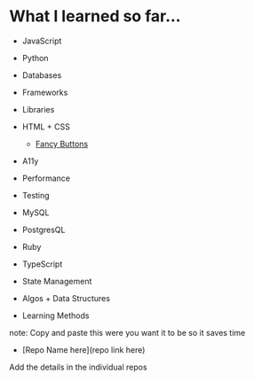 # What I learned so far...

- JavaScript

- Python 

- Databases

- Frameworks

- Libraries

- HTML + CSS
	- [Fancy Buttons]()  
- A11y

- Performance

- Testing

- MySQL

- PostgresQL

- Ruby

- TypeScript

- State Management

- Algos + Data Structures

- Learning Methods 

note:
Copy and paste this were you want it to be so it saves time
- [Repo Name here](repo link here)

Add the details in the individual repos
